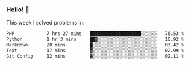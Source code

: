 ### Hello! 👋

This week I solved problems in:

<!--START_SECTION:waka-->

```txt
PHP            7 hrs 27 mins   ███████████████████░░░░░░   76.53 %
Python         1 hr 3 mins     ██▓░░░░░░░░░░░░░░░░░░░░░░   10.92 %
Markdown       20 mins         █░░░░░░░░░░░░░░░░░░░░░░░░   03.42 %
Text           17 mins         ▓░░░░░░░░░░░░░░░░░░░░░░░░   02.99 %
Git Config     12 mins         ▓░░░░░░░░░░░░░░░░░░░░░░░░   02.11 %
```

<!--END_SECTION:waka-->

